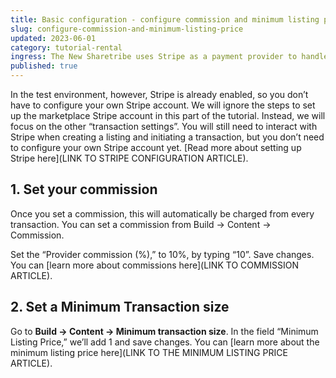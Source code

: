 ```yaml
---
title: Basic configuration - configure commission and minimum listing price.
slug: configure-commission-and-minimum-listing-price
updated: 2023-06-01
category: tutorial-rental
ingress: The New Sharetribe uses Stripe as a payment provider to handle online transactions. In order for your sellers to be able to receive payments in your marketplace’s live environment, you need [to configure your own Stripe account](LINK TO STRIPE CONFIGURATION ARTICLE).  
published: true
---
```


 In the test environment, however, Stripe is already enabled, so you don’t have to configure your own Stripe account. We will ignore the steps to set up the marketplace Stripe account in this part of the tutorial. Instead, we will focus on the other “transaction settings”. You will still need to interact with Stripe when creating a listing and initiating a transaction, but you don’t need to configure your own Stripe account yet. [Read more about setting up Stripe here](LINK TO STRIPE CONFIGURATION ARTICLE).

## 1. Set your commission
Once you set a commission, this will automatically be charged from every transaction. You can set a commission from Build → Content → Commission. 

Set the “Provider commission (%),” to 10%, by typing “10”. Save changes. You can [learn more about commissions here](LINK TO COMMISSION ARTICLE).


## 2. Set a Minimum Transaction size
Go to **Build → Content → Minimum transaction size**. In the field “Minimum Listing Price,” we’ll add 1 and save changes. You can [learn more about the minimum listing price here](LINK TO THE MINIMUM LISTING PRICE ARTICLE). 
